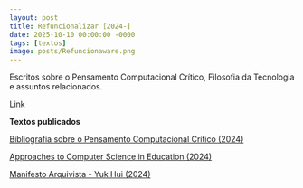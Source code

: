 ```yaml
---
layout: post
title: Refuncionalizar [2024-]
date: 2025-10-10 00:00:00 -0000
tags: [textos]
image: posts/Refuncionaware.png
---
```


Escritos sobre o Pensamento Computacional Crítico, Filosofia da Tecnologia e assuntos relacionados.

<a href="https://refuncionalizar.github.io/">[Link](https://refuncionalizar.github.io/)</a>

 <b>Textos publicados</b>
 
<a href="https://refuncionalizar.com.br/20241008/bibliografia_pc_critico">Bibliografia sobre o Pensamento Computacional Crítico (2024)</a>
      
<a href="https://refuncionalizar.com.br/20240424/approaches-to-csed">Approaches to Computer Science in Education (2024)</a>
 
<a href="https://refuncionalizar.com.br/20240424/approaches-to-csed">Manifesto Arquivista - Yuk Hui (2024)</a>
